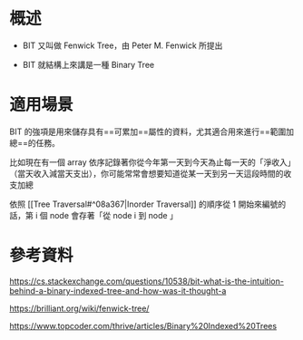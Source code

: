 # 概述

- BIT 又叫做 Fenwick Tree，由 Peter M. Fenwick 所提出

- BIT 就結構上來講是一種 Binary Tree

# 適用場景

BIT 的強項是用來儲存具有==可累加==屬性的資料，尤其適合用來進行==範圍加總==的任務。

比如現在有一個 array 依序記錄著你從今年第一天到今天為止每一天的「淨收入」（當天收入減當天支出），你可能常常會想要知道從某一天到另一天這段時間的收支加總

依照 [[Tree Traversal#^08a367|Inorder Traversal]] 的順序從 1 開始來編號的話，第 i 個 node 會存著「從 node i 到 node 」

# 參考資料

<https://cs.stackexchange.com/questions/10538/bit-what-is-the-intuition-behind-a-binary-indexed-tree-and-how-was-it-thought-a>

<https://brilliant.org/wiki/fenwick-tree/>

<https://www.topcoder.com/thrive/articles/Binary%20Indexed%20Trees>
